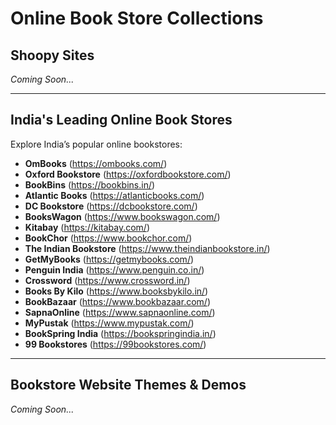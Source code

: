 # Online Book Store Collections

## Shoopy Sites

_Coming Soon..._

---

## India's Leading Online Book Stores

Explore India’s popular online bookstores:

- **OmBooks** (https://ombooks.com/)
- **Oxford Bookstore** (https://oxfordbookstore.com/)
- **BookBins** (https://bookbins.in/)
- **Atlantic Books** (https://atlanticbooks.com/)
- **DC Bookstore** (https://dcbookstore.com/)
- **BooksWagon** (https://www.bookswagon.com/)
- **Kitabay** (https://kitabay.com/)
- **BookChor** (https://www.bookchor.com/)
- **The Indian Bookstore** (https://www.theindianbookstore.in/)
- **GetMyBooks** (https://getmybooks.com/)
- **Penguin India** (https://www.penguin.co.in/)
- **Crossword** (https://www.crossword.in/)
- **Books By Kilo** (https://www.booksbykilo.in/)
- **BookBazaar** (https://www.bookbazaar.com/)
- **SapnaOnline** (https://www.sapnaonline.com/)
- **MyPustak** (https://www.mypustak.com/)
- **BookSpring India** (https://bookspringindia.in/)
- **99 Bookstores** (https://99bookstores.com/)

---

## Bookstore Website Themes & Demos

_Coming Soon..._
